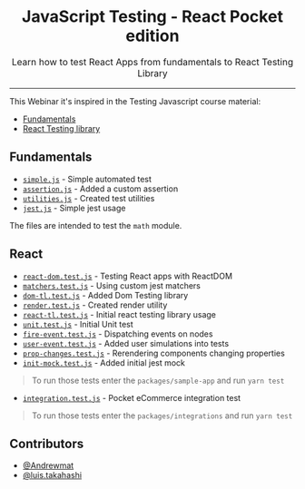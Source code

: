 <h1 align="center">
  JavaScript Testing - React Pocket edition
</h1>

<p align="center" style="font-size: 1rem;">
  Learn how to test React Apps from fundamentals to React Testing Library
</p>

<hr />

This Webinar it's inspired in the Testing Javascript course material:
- [Fundamentals](https://github.com/kentcdodds/js-testing-fundamentals)
- [React Testing library](https://github.com/kentcdodds/react-testing-library-course)

## Fundamentals

- [`simple.js`](packages/fundamentals/src/tests/1-simple.js) - Simple automated test
- [`assertion.js`](packages/fundamentals/src/tests/2-assertion.js) - Added a custom assertion
- [`utilities.js`](packages/fundamentals/src/tests/3-utilities.js) - Created test utilities 
- [`jest.js`](packages/fundamentals/src/tests/4-jest.test.js) - Simple jest usage

The files are intended to test the `math` module.

## React

- [`react-dom.test.js`](packages/sample-app/src/app/__tests__/01-react-dom.test.js) - Testing React apps with ReactDOM
- [`matchers.test.js`](packages/sample-app/src/app/__tests__/02-matchers.test.js) - Using custom jest matchers
- [`dom-tl.test.js`](packages/sample-app/src/app/__tests__/03-dom-tl.test.js) - Added Dom Testing library
- [`render.test.js`](packages/sample-app/src/app/__tests__/04-render.test.js) - Created render utility
- [`react-tl.test.js`](packages/sample-app/src/app/__tests__/05-react-tl.test.js) - Initial react testing library usage
- [`unit.test.js`](packages/sample-app/src/quantity/__tests__/01-unit.test.js) - Initial Unit test
- [`fire-event.test.js`](packages/sample-app/src/quantity/__tests__/02-fire-event.test.js) - Dispatching events on nodes
- [`user-event.test.js`](packages/sample-app/src/quantity/__tests__/03-user-event.test.js) - Added user simulations into tests
- [`prop-changes.test.js`](packages/sample-app/src/quantity/__tests__/04-prop-changes.test.js) - Rerendering components changing properties
- [`init-mock.test.js`](packages/sample-app/src/quantity/__tests__/05-init-mock.test.js) - Added initial jest mock

> To run those tests enter the `packages/sample-app` and run `yarn test`

<!-- TODO: adhoc -->

- [`integration.test.js`](packages/integrations/src/__tests__/integration.test.js) - Pocket eCommerce integration test

> To run those tests enter the `packages/integrations` and run `yarn test`

## Contributors

- [@Andrewmat](https://github.com/Andrewmat)
- [@luis.takahashi](https://github.com/luistak)
